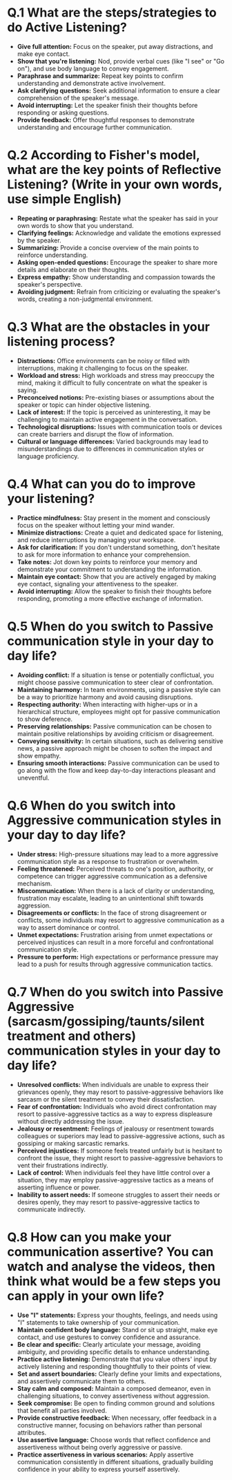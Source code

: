 # Q.1 What are the steps/strategies to do Active Listening?
- **Give full attention:** Focus on the speaker, put away distractions, and make eye contact.
- **Show that you're listening:** Nod, provide verbal cues (like "I see" or "Go on"), and use body language to convey engagement.
- **Paraphrase and summarize:** Repeat key points to confirm understanding and demonstrate active involvement.
- **Ask clarifying questions:** Seek additional information to ensure a clear comprehension of the speaker's message.
- **Avoid interrupting:** Let the speaker finish their thoughts before responding or asking questions.
- **Provide feedback:** Offer thoughtful responses to demonstrate understanding and encourage further communication.

# Q.2 According to Fisher's model, what are the key points of Reflective Listening? (Write in your own words, use simple English)
- **Repeating or paraphrasing:** Restate what the speaker has said in your own words to show that you understand.
- **Clarifying feelings:** Acknowledge and validate the emotions expressed by the speaker.
- **Summarizing:** Provide a concise overview of the main points to reinforce understanding.
- **Asking open-ended questions:** Encourage the speaker to share more details and elaborate on their thoughts.
- **Express empathy:** Show understanding and compassion towards the speaker's perspective.
- **Avoiding judgment:** Refrain from criticizing or evaluating the speaker's words, creating a non-judgmental environment.

# Q.3 What are the obstacles in your listening process?
- **Distractions:** Office environments can be noisy or filled with interruptions, making it challenging to focus on the speaker.
- **Workload and stress:** High workloads and stress may preoccupy the mind, making it difficult to fully concentrate on what the speaker is saying.
- **Preconceived notions:** Pre-existing biases or assumptions about the speaker or topic can hinder objective listening.
- **Lack of interest:** If the topic is perceived as uninteresting, it may be challenging to maintain active engagement in the conversation.
- **Technological disruptions:** Issues with communication tools or devices can create barriers and disrupt the flow of information.
- **Cultural or language differences:** Varied backgrounds may lead to misunderstandings due to differences in communication styles or language proficiency.

# Q.4 What can you do to improve your listening?
- **Practice mindfulness:** Stay present in the moment and consciously focus on the speaker without letting your mind wander.
- **Minimize distractions:** Create a quiet and dedicated space for listening, and reduce interruptions by managing your workspace.
- **Ask for clarification:** If you don't understand something, don't hesitate to ask for more information to enhance your comprehension.
- **Take notes:** Jot down key points to reinforce your memory and demonstrate your commitment to understanding the information.
- **Maintain eye contact:** Show that you are actively engaged by making eye contact, signaling your attentiveness to the speaker.
- **Avoid interrupting:** Allow the speaker to finish their thoughts before responding, promoting a more effective exchange of information.

# Q.5 When do you switch to Passive communication style in your day to day life?
- **Avoiding conflict:** If a situation is tense or potentially conflictual, you might choose passive communication to steer clear of confrontation.
- **Maintaining harmony:** In team environments, using a passive style can be a way to prioritize harmony and avoid causing disruptions.
- **Respecting authority:** When interacting with higher-ups or in a hierarchical structure, employees might opt for passive communication to show deference.
- **Preserving relationships:** Passive communication can be chosen to maintain positive relationships by avoiding criticism or disagreement.
- **Conveying sensitivity:** In certain situations, such as delivering sensitive news, a passive approach might be chosen to soften the impact and show empathy.
- **Ensuring smooth interactions:** Passive communication can be used to go along with the flow and keep day-to-day interactions pleasant and uneventful.

# Q.6 When do you switch into Aggressive communication styles in your day to day life?
- **Under stress:** High-pressure situations may lead to a more aggressive communication style as a response to frustration or overwhelm.
- **Feeling threatened:** Perceived threats to one's position, authority, or competence can trigger aggressive communication as a defensive mechanism.
- **Miscommunication:** When there is a lack of clarity or understanding, frustration may escalate, leading to an unintentional shift towards aggression.
- **Disagreements or conflicts:** In the face of strong disagreement or conflicts, some individuals may resort to aggressive communication as a way to assert dominance or control.
- **Unmet expectations:** Frustration arising from unmet expectations or perceived injustices can result in a more forceful and confrontational communication style.
- **Pressure to perform:** High expectations or performance pressure may lead to a push for results through aggressive communication tactics.

# Q.7 When do you switch into Passive Aggressive (sarcasm/gossiping/taunts/silent treatment and others) communication styles in your day to day life?
- **Unresolved conflicts:** When individuals are unable to express their grievances openly, they may resort to passive-aggressive behaviors like sarcasm or the silent treatment to convey their dissatisfaction.
- **Fear of confrontation:** Individuals who avoid direct confrontation may resort to passive-aggressive tactics as a way to express displeasure without directly addressing the issue.
- **Jealousy or resentment:** Feelings of jealousy or resentment towards colleagues or superiors may lead to passive-aggressive actions, such as gossiping or making sarcastic remarks.
- **Perceived injustices:** If someone feels treated unfairly but is hesitant to confront the issue, they might resort to passive-aggressive behaviors to vent their frustrations indirectly.
- **Lack of control:** When individuals feel they have little control over a situation, they may employ passive-aggressive tactics as a means of asserting influence or power.
- **Inability to assert needs:** If someone struggles to assert their needs or desires openly, they may resort to passive-aggressive tactics to communicate indirectly.

# Q.8 How can you make your communication assertive? You can watch and analyse the videos, then think what would be a few steps you can apply in your own life?
- **Use "I" statements:** Express your thoughts, feelings, and needs using "I" statements to take ownership of your communication.
- **Maintain confident body language:** Stand or sit up straight, make eye contact, and use gestures to convey confidence and assurance.
- **Be clear and specific:** Clearly articulate your message, avoiding ambiguity, and providing specific details to enhance understanding.
- **Practice active listening:** Demonstrate that you value others' input by actively listening and responding thoughtfully to their points of view.
- **Set and assert boundaries:** Clearly define your limits and expectations, and assertively communicate them to others.
- **Stay calm and composed:** Maintain a composed demeanor, even in challenging situations, to convey assertiveness without aggression.
- **Seek compromise:** Be open to finding common ground and solutions that benefit all parties involved.
- **Provide constructive feedback:** When necessary, offer feedback in a constructive manner, focusing on behaviors rather than personal attributes.
- **Use assertive language:** Choose words that reflect confidence and assertiveness without being overly aggressive or passive.
- **Practice assertiveness in various scenarios:** Apply assertive communication consistently in different situations, gradually building confidence in your ability to express yourself assertively.